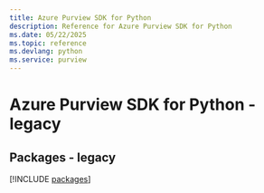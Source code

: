 ```yaml
---
title: Azure Purview SDK for Python
description: Reference for Azure Purview SDK for Python
ms.date: 05/22/2025
ms.topic: reference
ms.devlang: python
ms.service: purview
---
```

# Azure Purview SDK for Python - legacy
## Packages - legacy
[!INCLUDE [packages](purview-index.md)]